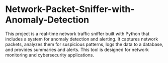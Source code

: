 # Network-Packet-Sniffer-with-Anomaly-Detection
This project is a real-time network traffic sniffer built with Python that includes a system for anomaly detection and alerting. It captures network packets, analyzes them for suspicious patterns, logs the data to a database, and provides summaries and alerts. This tool is designed for network monitoring and cybersecurity applications.
